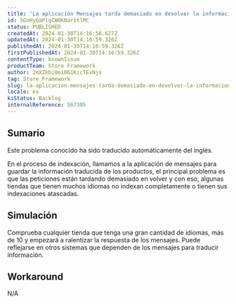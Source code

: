 ```yaml
---
title: 'La aplicación Mensajes tarda demasiado en devolver la información.'
id: 5GnHyQaPlqCW0KNar1tlMC
status: PUBLISHED
createdAt: 2024-01-30T14:16:58.627Z
updatedAt: 2024-01-30T14:16:59.326Z
publishedAt: 2024-01-30T14:16:59.326Z
firstPublishedAt: 2024-01-30T14:16:59.326Z
contentType: knownIssue
productTeam: Store Framework
author: 2mXZkbi0oi061KicTExNjo
tag: Store Framework
slug: la-aplicacion-mensajes-tarda-demasiado-en-devolver-la-informacion
locale: es
kiStatus: Backlog
internalReference: 567305
---
```


## Sumario

<div class="alert alert-info">
  <p>Este problema conocido ha sido traducido automáticamente del inglés.</p>
</div>


En el proceso de indexación, llamamos a la aplicación de mensajes para guardar la información traducida de los productos, el principal problema es que las peticiones están tardando demasiado en volver y con eso, algunas tiendas que tienen muchos idiomas no indexan completamente o tienen sus indexaciones atascadas.


##

## Simulación


Comprueba cualquier tienda que tenga una gran cantidad de idiomas, más de 10 y empezará a ralentizar la respuesta de los mensajes.
Puede reflejarse en otros sistemas que dependen de los mensajes para traducir información.



## Workaround


N/A

